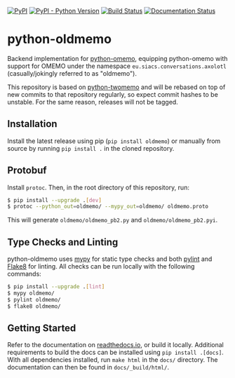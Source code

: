 [![PyPI](https://img.shields.io/pypi/v/Oldmemo.svg)](https://pypi.org/project/Oldmemo/)
[![PyPI - Python Version](https://img.shields.io/pypi/pyversions/Oldmemo.svg)](https://pypi.org/project/Oldmemo/)
[![Build Status](https://github.com/Syndace/python-oldmemo/actions/workflows/test-and-publish.yml/badge.svg)](https://github.com/Syndace/python-oldmemo/actions/workflows/test-and-publish.yml)
[![Documentation Status](https://readthedocs.org/projects/python-oldmemo/badge/?version=latest)](https://python-oldmemo.readthedocs.io/)

# python-oldmemo #

Backend implementation for [python-omemo](https://github.com/Syndace/python-omemo), equipping python-omemo with support for OMEMO under the namespace `eu.siacs.conversations.axolotl` (casually/jokingly referred to as "oldmemo").

This repository is based on [python-twomemo](https://github.com/Syndace/python-twomemo) and will be rebased on top of new commits to that repository regularly, so expect commit hashes to be unstable. For the same reason, releases will not be tagged.

## Installation ##

Install the latest release using pip (`pip install oldmemo`) or manually from source by running `pip install .` in the cloned repository.

## Protobuf ##

Install `protoc`. Then, in the root directory of this repository, run:

```sh
$ pip install --upgrade .[dev]
$ protoc --python_out=oldmemo/ --mypy_out=oldmemo/ oldmemo.proto
```

This will generate `oldmemo/oldmemo_pb2.py` and `oldmemo/oldmemo_pb2.pyi`.

## Type Checks and Linting ##

python-oldmemo uses [mypy](http://mypy-lang.org/) for static type checks and both [pylint](https://pylint.pycqa.org/en/latest/) and [Flake8](https://flake8.pycqa.org/en/latest/) for linting. All checks can be run locally with the following commands:

```sh
$ pip install --upgrade .[lint]
$ mypy oldmemo/
$ pylint oldmemo/
$ flake8 oldmemo/
```

## Getting Started ##

Refer to the documentation on [readthedocs.io](https://python-oldmemo.readthedocs.io/), or build it locally. Additional requirements to build the docs can be installed using `pip install .[docs]`. With all dependencies installed, run `make html` in the `docs/` directory. The documentation can then be found in `docs/_build/html/`.
